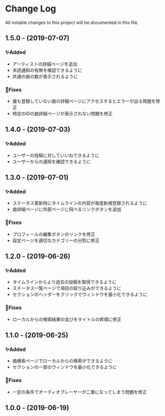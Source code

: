 # Change Log
All notable changes to this project will be documented in this file.

## 1.5.0 - (2019-07-07)
### ✨Added
- アーティストの詳細ページを追加
- 未読通知の有無を確認できるように
- 共通の曲の数が表示されるように

### 🐛Fixes
- 誰も登録していない曲の詳細ページにアクセスするとエラーが出る問題を修正
- 特定のIDの曲詳細ページが表示されない問題を修正

## 1.4.0 - (2019-07-03)
### ✨Added
- ユーザーの投稿に対していいねできるように
- ユーザーからの通知を確認できるように

## 1.3.0 - (2019-07-01)
### ✨Added
- ステータス更新時にタイムラインの内容が毎度新規登録されるように
- 曲詳細ページに外部ページに飛べるリンクボタンを追加

### 🐛Fixes
- プロフィールの編集ボタンのリンクを修正
- 設定ページを適切なカテゴリーの分割に修正

## 1.2.0 - (2019-06-26)
### ✨Added
- タイムラインからより過去の投稿を取得できるように
- ステータス一覧ページで項目の絞り込みができるように
- セクションのヘッダーをクリックでウィンドウを最小化できるように

### 🐛Fixes
- ローカルからの検索結果の並びをタイトルの昇順に修正

## 1.1.0 - (2019-06-25)
### ✨Added
- 曲検索ページでローカルからの検索ができるように
- セクションの一部のウィンドウを最小化できるように

### 🐛Fixes
- 一定の条件でオーディオプレーヤーが二重になってしまう問題を修正

## 1.0.0 - (2019-06-19)
